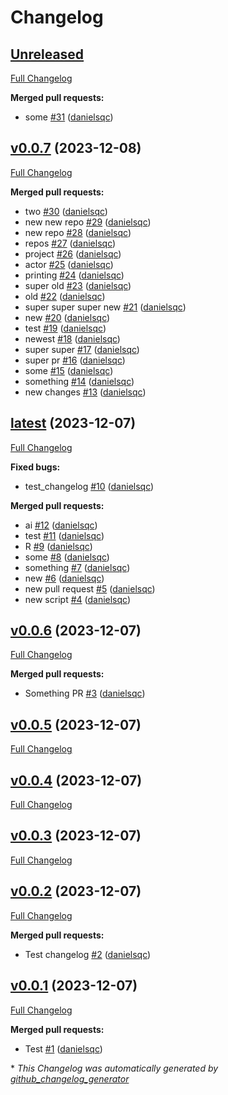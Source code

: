# Changelog

## [Unreleased](https://github.com/danielsqc/auto_changelog/tree/HEAD)

[Full Changelog](https://github.com/danielsqc/auto_changelog/compare/v0.0.7...HEAD)

**Merged pull requests:**

- some [\#31](https://github.com/danielsqc/auto_changelog/pull/31) ([danielsqc](https://github.com/danielsqc))

## [v0.0.7](https://github.com/danielsqc/auto_changelog/tree/v0.0.7) (2023-12-08)

[Full Changelog](https://github.com/danielsqc/auto_changelog/compare/latest...v0.0.7)

**Merged pull requests:**

- two [\#30](https://github.com/danielsqc/auto_changelog/pull/30) ([danielsqc](https://github.com/danielsqc))
- new new repo [\#29](https://github.com/danielsqc/auto_changelog/pull/29) ([danielsqc](https://github.com/danielsqc))
- new repo [\#28](https://github.com/danielsqc/auto_changelog/pull/28) ([danielsqc](https://github.com/danielsqc))
- repos [\#27](https://github.com/danielsqc/auto_changelog/pull/27) ([danielsqc](https://github.com/danielsqc))
-  project [\#26](https://github.com/danielsqc/auto_changelog/pull/26) ([danielsqc](https://github.com/danielsqc))
- actor [\#25](https://github.com/danielsqc/auto_changelog/pull/25) ([danielsqc](https://github.com/danielsqc))
- printing [\#24](https://github.com/danielsqc/auto_changelog/pull/24) ([danielsqc](https://github.com/danielsqc))
- super old [\#23](https://github.com/danielsqc/auto_changelog/pull/23) ([danielsqc](https://github.com/danielsqc))
- old [\#22](https://github.com/danielsqc/auto_changelog/pull/22) ([danielsqc](https://github.com/danielsqc))
- super super super new [\#21](https://github.com/danielsqc/auto_changelog/pull/21) ([danielsqc](https://github.com/danielsqc))
- new [\#20](https://github.com/danielsqc/auto_changelog/pull/20) ([danielsqc](https://github.com/danielsqc))
- test [\#19](https://github.com/danielsqc/auto_changelog/pull/19) ([danielsqc](https://github.com/danielsqc))
- newest [\#18](https://github.com/danielsqc/auto_changelog/pull/18) ([danielsqc](https://github.com/danielsqc))
- super super [\#17](https://github.com/danielsqc/auto_changelog/pull/17) ([danielsqc](https://github.com/danielsqc))
- super pr [\#16](https://github.com/danielsqc/auto_changelog/pull/16) ([danielsqc](https://github.com/danielsqc))
- some [\#15](https://github.com/danielsqc/auto_changelog/pull/15) ([danielsqc](https://github.com/danielsqc))
- something [\#14](https://github.com/danielsqc/auto_changelog/pull/14) ([danielsqc](https://github.com/danielsqc))
- new changes [\#13](https://github.com/danielsqc/auto_changelog/pull/13) ([danielsqc](https://github.com/danielsqc))

## [latest](https://github.com/danielsqc/auto_changelog/tree/latest) (2023-12-07)

[Full Changelog](https://github.com/danielsqc/auto_changelog/compare/v0.0.6...latest)

**Fixed bugs:**

- test\_changelog [\#10](https://github.com/danielsqc/auto_changelog/pull/10) ([danielsqc](https://github.com/danielsqc))

**Merged pull requests:**

- ai [\#12](https://github.com/danielsqc/auto_changelog/pull/12) ([danielsqc](https://github.com/danielsqc))
- test [\#11](https://github.com/danielsqc/auto_changelog/pull/11) ([danielsqc](https://github.com/danielsqc))
- R [\#9](https://github.com/danielsqc/auto_changelog/pull/9) ([danielsqc](https://github.com/danielsqc))
- some [\#8](https://github.com/danielsqc/auto_changelog/pull/8) ([danielsqc](https://github.com/danielsqc))
- something [\#7](https://github.com/danielsqc/auto_changelog/pull/7) ([danielsqc](https://github.com/danielsqc))
- new [\#6](https://github.com/danielsqc/auto_changelog/pull/6) ([danielsqc](https://github.com/danielsqc))
- new pull request [\#5](https://github.com/danielsqc/auto_changelog/pull/5) ([danielsqc](https://github.com/danielsqc))
- new script [\#4](https://github.com/danielsqc/auto_changelog/pull/4) ([danielsqc](https://github.com/danielsqc))

## [v0.0.6](https://github.com/danielsqc/auto_changelog/tree/v0.0.6) (2023-12-07)

[Full Changelog](https://github.com/danielsqc/auto_changelog/compare/v0.0.5...v0.0.6)

**Merged pull requests:**

- Something PR [\#3](https://github.com/danielsqc/auto_changelog/pull/3) ([danielsqc](https://github.com/danielsqc))

## [v0.0.5](https://github.com/danielsqc/auto_changelog/tree/v0.0.5) (2023-12-07)

[Full Changelog](https://github.com/danielsqc/auto_changelog/compare/v0.0.4...v0.0.5)

## [v0.0.4](https://github.com/danielsqc/auto_changelog/tree/v0.0.4) (2023-12-07)

[Full Changelog](https://github.com/danielsqc/auto_changelog/compare/v0.0.3...v0.0.4)

## [v0.0.3](https://github.com/danielsqc/auto_changelog/tree/v0.0.3) (2023-12-07)

[Full Changelog](https://github.com/danielsqc/auto_changelog/compare/v0.0.2...v0.0.3)

## [v0.0.2](https://github.com/danielsqc/auto_changelog/tree/v0.0.2) (2023-12-07)

[Full Changelog](https://github.com/danielsqc/auto_changelog/compare/v0.0.1...v0.0.2)

**Merged pull requests:**

- Test changelog [\#2](https://github.com/danielsqc/auto_changelog/pull/2) ([danielsqc](https://github.com/danielsqc))

## [v0.0.1](https://github.com/danielsqc/auto_changelog/tree/v0.0.1) (2023-12-07)

[Full Changelog](https://github.com/danielsqc/auto_changelog/compare/a557bbf599ce0a205ac98044d5c15e193ddba74a...v0.0.1)

**Merged pull requests:**

- Test [\#1](https://github.com/danielsqc/auto_changelog/pull/1) ([danielsqc](https://github.com/danielsqc))



\* *This Changelog was automatically generated by [github_changelog_generator](https://github.com/github-changelog-generator/github-changelog-generator)*
